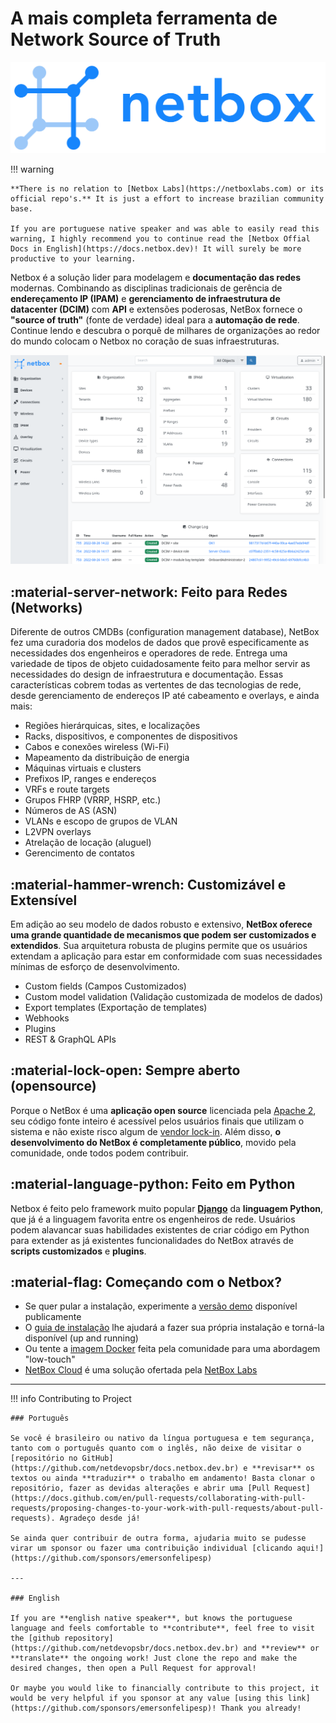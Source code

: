 # A mais completa ferramenta de Network Source of Truth

![Netbox Logo](./images/netbox_logo.svg)

!!! warning

    **There is no relation to [Netbox Labs](https://netboxlabs.com) or its official repo's.** It is just a effort to increase brazilian community base.

    If you are portuguese native speaker and was able to easily read this warning, I highly recommend you to continue read the [Netbox Offial Docs in English](https://docs.netbox.dev)! It will surely be more productive to your learning.



Netbox é a solução lider para modelagem e **documentação das redes** modernas. Combinando as disciplinas tradicionais de gerência de **endereçamento IP (IPAM)** e **gerenciamento de infraestrutura de datacenter (DCIM)** com **API** e extensões poderosas, NetBox fornece o **"source of truth"** (fonte de verdade) ideal para a **automação de rede**. Continue lendo e descubra o porquê de milhares de organizações ao redor do mundo colocam o Netbox no coração de suas infraestruturas.

![Netbox UI](./images/netbox-ui.webp)

## :material-server-network: Feito para Redes (Networks)

Diferente de outros CMDBs (configuration management database), NetBox fez uma curadoria dos modelos de dados que provê especificamente as necessidades dos engenheiros e operadores de rede. Entrega uma variedade de tipos de objeto cuidadosamente feito para melhor servir as necessidades do design de infraestrutura e documentação. Essas características cobrem todas as vertentes de das tecnologias de rede, desde gerenciamento de endereços IP até cabeamento e overlays, e ainda mais:
- Regiões hierárquicas, sites, e localizações
- Racks, dispositivos, e componentes de dispositivos
- Cabos e conexões wireless (Wi-Fi)
- Mapeamento da distribuição de energia
- Máquinas virtuais e clusters
- Prefixos IP, ranges e endereços
- VRFs e route targets
- Grupos FHRP (VRRP, HSRP, etc.)
- Números de AS (ASN)
- VLANs e escopo de grupos de VLAN
- L2VPN overlays
- Atrelação de locação (aluguel)
- Gerencimento de contatos

## :material-hammer-wrench: Customizável e Extensível

Em adição ao seu modelo de dados robusto e extensivo, **NetBox oferece uma grande quantidade de mecanismos que podem ser customizados e extendidos**. Sua arquitetura robusta de plugins permite que os usuários extendam a aplicação para estar em conformidade com suas necessidades mínimas de esforço de desenvolvimento.
- Custom fields (Campos Customizados)
- Custom model validation (Validação customizada de modelos de dados)
- Export templates (Exportação de templates)
- Webhooks
- Plugins
- REST & GraphQL APIs

## :material-lock-open:  Sempre aberto (opensource)
Porque o NetBox é uma **aplicação open source** licenciada pela [Apache 2](https://www.apache.org/licenses/LICENSE-2.0.html), seu código fonte inteiro é acessível pelos usuários finais que utilizam o sistema e não existe risco algum de [vendor lock-in](https://pt.wikipedia.org/wiki/Aprisionamento_tecnol%C3%B3gico). Além disso, **o desenvolvimento do NetBox é completamente público**, movido pela comunidade, onde todos podem contribuir.


## :material-language-python: Feito em Python

Netbox é feito pelo framework muito popular **[Django](http://www.djangoproject.com/)** da **linguagem Python**, que já é a linguagem favorita entre os engenheiros de rede. Usuários podem alavancar suas habilidades existentes de criar código em Python para extender as já existentes funcionalidades do NetBox através de **scripts customizados** e **plugins**.

## :material-flag: Começando com o Netbox?
- Se quer pular a instalação, experimente a [versão demo](https://demo.netbox.dev/) disponível publicamente
- O [guia de instalação](https://docs.netbox.dev/en/stable/installation/) lhe ajudará a fazer sua própria instalação e torná-la disponível (up and running)
- Ou tente a [imagem Docker](https://github.com/netbox-community/netbox-docker) feita pela comunidade para uma abordagem "low-touch"
- [NetBox Cloud](https://netboxlabs.com/netbox-cloud) é uma solução ofertada pela [NetBox Labs](https://netboxlabs.com/)

---

!!! info Contributing to Project

    ### Português

    Se você é brasileiro ou nativo da língua portuguesa e tem segurança, tanto com o português quanto com o inglês, não deixe de visitar o [repositório no GitHub](https://github.com/netdevopsbr/docs.netbox.dev.br) e **revisar** os textos ou ainda **traduzir** o trabalho em andamento! Basta clonar o repositório, fazer as devidas alterações e abrir uma [Pull Request](https://docs.github.com/en/pull-requests/collaborating-with-pull-requests/proposing-changes-to-your-work-with-pull-requests/about-pull-requests). Agradeço desde já!

    Se ainda quer contribuir de outra forma, ajudaria muito se pudesse virar um sponsor ou fazer uma contribuição individual [clicando aqui!](https://github.com/sponsors/emersonfelipesp)

    ---

    ### English
    
    If you are **english native speaker**, but knows the portuguese language and feels comfortable to **contribute**, feel free to visit the [github repository](https://github.com/netdevopsbr/docs.netbox.dev.br) and **review** or **translate** the ongoing work! Just clone the repo and make the desired changes, then open a Pull Request for approval!

    Or maybe you would like to financially contribute to this project, it would be very helpful if you sponsor at any value [using this link](https://github.com/sponsors/emersonfelipesp)! Thank you already!